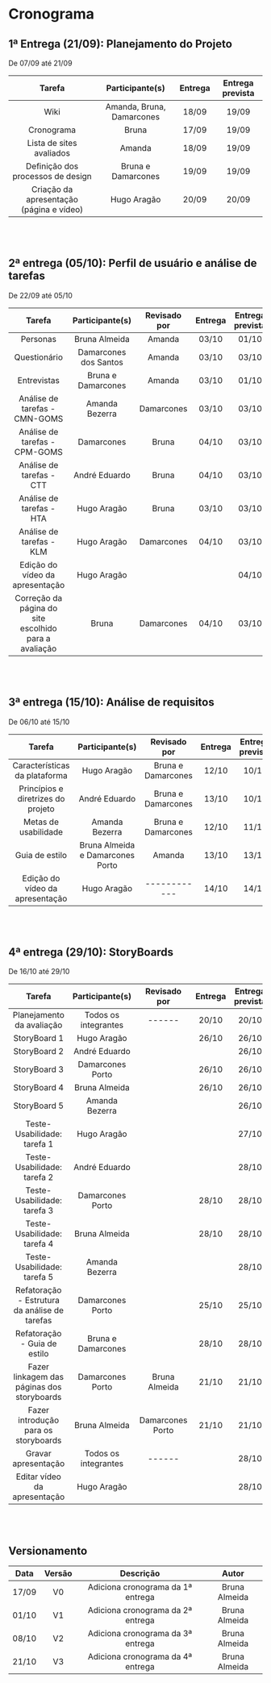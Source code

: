 # Cronograma 

## 1ª Entrega (21/09): Planejamento do Projeto
De 07/09 até 21/09

|             Tarefa              |     Participante(s)       |Entrega|Entrega prevista|
|:-------------------------------:|:-------------------------:|:-----:|:--------------:|
|              Wiki               | Amanda, Bruna, Damarcones | 18/09 |     19/09      |
|           Cronograma            |         Bruna             | 17/09 |     19/09      |
|    Lista de sites avaliados     |         Amanda            | 18/09 |     19/09      |
|Definição dos processos de design|     Bruna e Damarcones    | 19/09 |     19/09      |
|Criação da apresentação (página e vídeo)|Hugo Aragão         | 20/09 |     20/09      | 

<br> </br>


## 2ª entrega (05/10): Perfil de usuário e análise de tarefas
De 22/09 até 05/10

|             Tarefa            |Participante(s)       |Revisado por|Entrega|Entrega prevista|
|:-----------------------------:|:--------------------:|:----------:|:-----:|:--------------:|
|Personas                       |Bruna Almeida         | Amanda     |03/10  |01/10           |
|Questionário                   |Damarcones dos Santos | Amanda     |03/10  |03/10           |
|Entrevistas                    |Bruna e Damarcones    | Amanda     |03/10  |01/10           |
|Análise de tarefas - CMN-GOMS  |Amanda Bezerra        |Damarcones  |03/10  |03/10           |
|Análise de tarefas - CPM-GOMS  |Damarcones            |Bruna       |04/10  |03/10           |
|Análise de tarefas - CTT       |   André Eduardo      |Bruna       |04/10  |03/10           |
|Análise de tarefas - HTA       |Hugo Aragão           |     Bruna  |03/10  |03/10           |
|Análise de tarefas - KLM       |Hugo Aragão           |Damarcones  |04/10  |03/10           |
|Edição do vídeo da apresentação|Hugo Aragão           |            |       |04/10           |
|Correção da página do site escolhido para a avaliação|Bruna|Damarcones|04/10|03/10|

<br> </br>


## 3ª entrega (15/10): Análise de requisitos
De 06/10 até 15/10

|             Tarefa               |Participante(s)                 |Revisado por|Entrega|Entrega prevista|
|:--------------------------------:|:------------------------------:|:----------:|:-----:|:--------------:|
|Características da plataforma     |Hugo Aragão                     |Bruna e Damarcones  |12/10  |10/10   |
|Princípios e diretrizes do projeto|André Eduardo                   |Bruna e Damarcones  |13/10  |10/10   |
|Metas de usabilidade              |Amanda Bezerra                  |Bruna e Damarcones  |12/10  |11/10   |
|Guia de estilo                    |Bruna Almeida e Damarcones Porto|Amanda      |13/10  |13/10           |
|Edição do vídeo da apresentação   |Hugo Aragão                     |------------|14/10  |14/10           |

<br> </br>

## 4ª entrega (29/10): StoryBoards
De 16/10 até 29/10

|               Tarefa                      |  Participante(s)   |  Revisado por  |Entrega|Entrega prevista|
|:-----------------------------------------:|:------------------:|:--------------:|:-----:|:--------------:|
|Planejamento da avaliação                  |Todos os integrantes|     ------     | 20/10 | 20/10          |
|StoryBoard 1                               |Hugo Aragão         |                | 26/10 | 26/10          |
|StoryBoard 2                               |André Eduardo       |                |       | 26/10          |
|StoryBoard 3                               |Damarcones Porto    |                | 26/10 | 26/10          |
|StoryBoard 4                               |Bruna Almeida       |                | 26/10 | 26/10          |
|StoryBoard 5                               |Amanda Bezerra      |                |       | 26/10          |
|Teste-Usabilidade: tarefa 1                |Hugo Aragão         |                |       | 27/10          |
|Teste-Usabilidade: tarefa 2                |André Eduardo       |                |       | 28/10         
|Teste-Usabilidade: tarefa 3                |Damarcones Porto    |                | 28/10 | 28/10          |
|Teste-Usabilidade: tarefa 4                |Bruna Almeida       |                | 28/10 | 28/10          |
|Teste-Usabilidade: tarefa 5                |Amanda Bezerra      |                |       | 28/10          |
|Refatoração - Estrutura da análise de tarefas|Damarcones Porto  |                | 25/10 | 25/10          |
|Refatoração - Guia de estilo               |Bruna e Damarcones  |                | 28/10 | 28/10          |
|Fazer linkagem das páginas dos storyboards |Damarcones Porto    |Bruna Almeida   | 21/10 | 21/10          |
|Fazer introdução para os storyboards       |Bruna Almeida       |Damarcones Porto| 21/10 | 21/10          |
|Gravar apresentação                        |Todos os integrantes|     ------     |       | 28/10          |
|Editar vídeo da apresentação               |Hugo Aragão         |                |       | 28/10          |

<br> </br>


## Versionamento

| Data | Versão |           Descrição             |    Autor    |
|:----:|:------:|:-------------------------------:|:-----------:|
|17/09 |V0      |Adiciona cronograma da 1ª entrega|Bruna Almeida|
|01/10 |V1      |Adiciona cronograma da 2ª entrega|Bruna Almeida|
|08/10 |V2      |Adiciona cronograma da 3ª entrega|Bruna Almeida|
|21/10 |V3      |Adiciona cronograma da 4ª entrega|Bruna Almeida|